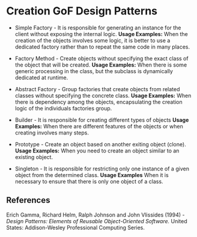 # Creation GoF Design Patterns

- Simple Factory - It is responsible for generating an instance for the client without exposing the internal logic. **Usage Examples:** When the creation of the objects involves some logic, it is better to use a dedicated factory rather than to repeat the same code in many places.

- Factory Method - Create objects without specifying the exact class of the object that will be created. **Usage Examples:** When there is some generic processing in the class, but the subclass is dynamically dedicated at runtime.

- Abstract Factory - Group factories that create objects from related classes without specifying the concrete class. **Usage Examples:** When there is dependency among the objects, encapsulating the creation logic of the individuals factories group. 

- Builder - It is responsible for creating different types of objects **Usage Examples:** When there are different features of the objects or when creating involves many steps.

- Prototype - Create an object based on another exiting object (clone). **Usage Examples:** When you need to create an object similar to an existing object.

- Singleton - It is responsible for restricting only one instance of a given object from the determined class. **Usage Examples** When it is necessary to ensure that there is only one object of a class.

## References
Erich Gamma, Richard Helm, Ralph Johnson and John Vlissides (1994) - *Design Patterns: Elements of Reusable Object-Oriented Software.*	United States: Addison-Wesley Professional Computing Series.
